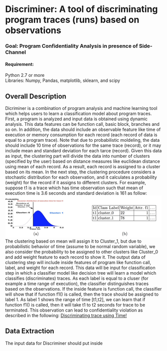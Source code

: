 # Discriminer: A tool of discriminating program traces (runs) based on observations
### Goal: Program Confidentiality Analysis in presence of Side-Channel

#### Requirement:
Python 2.7 or more </br>
Libraries: Numpy, Pandas, matplotlib, sklearn, and scipy </br>

## Overall Description
Dicriminer is a combination of program analysis and machine learning tool which helps users to learn a classification model about program traces. First, a program is analyzed and input data is obtained using dynamic analysis. This data features can be function call, basic block, branches and so on. In addition, the data should include an observable feature like time of execution or memory consumption for each record (each record of data is equal to a program trace). Note that due to probabilistic moldeling, the data should include 10 time of observations for the same trace (record), or it may include mean and standard deviation for each tarce (record). Given this data as input, the clustering part will divide the data into number of clusters (specified by the user) based on distance measures like euclidean distance using mean of each record. As a result, each record is assigned to a cluster based on its mean. In the next step, the clustering procedure considers a stochastic distribution for each observation, and it calculates a probability (weight) for the record if it assigns to different clusters. For example, suppose t1 is a trace which has time observation such that mean of execution time is 3.6 seconds and standard deviation is 161 as follow:
![Alt](weight_definition.jpg)
The clustering based on mean will assign it to Cluster_1, but due to probabilistic behavior of time (assume to be normal random variable), we also consider the probability to be assigned to other clusters like Cluster_0 and add weight feature to each record to show it. The output data of clustering step will include inside features of program like function call, label, and weight for each record. This data will be input for classification step in which a classifier model like decision tree will learn a model which classifies (discriminates) traces. As each label is equal to a cluser (for example a time range of execution), the classifier distinguishes traces based on the observations. If the inside feature is function call, the classifier will show that if function f1() is called, then the trace should be assigned to label 1. As label 1 shows the range of time [t1,t2], we can learn that if function f1() is called, then it will take t1 to t2 seconds for trace to be terminated. This observation can lead to confidentiality violation as described in the following: 
[Discriminating trace using Time!](https://docs.google.com/a/colorado.edu/viewer?a=v&pid=sites&srcid=Y29sb3JhZG8uZWR1fHNhZWlkLXRpenBhei1uaWFyaXxneDpjODY1NzIyZmMxNGYxMGU) </br>
## Data Extraction
The input data for Discriminer should put inside 

